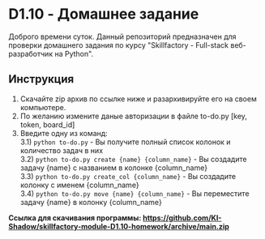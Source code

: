 # D1.10 - Домашнее задание
Доброго времени суток. Данный репозиторий предназначен для проверки домашнего задания по курсу "Skillfactory - Full-stack веб-разработчик на Python".
## Инструкция
1) Скачайте zip архив по ссылке ниже и разархивируйте его на своем компьютере.  
2) По желанию измените даные авторизации в файле to-do.py [key, token, board_id]
3) Введите одну из команд:  
3.1) ```python to-do.py``` - Вы получите полный список колонок и количество задач в них  
3.2) ```python to-do.py create {name} {column_name}``` - Вы создадите задачу {name} с названием в колонке {column_name}  
3.3) ```python to-do.py create_col {column_name}``` - Вы создадите колонку с именем {column_name}  
3.4) ```python to-do.py move {name} {column_name}``` - Вы переместите задачу {name} в колонку {column_name}  

**Ссылка для скачивания программы: https://github.com/KI-Shadow/skillfactory-module-D1.10-homework/archive/main.zip**
